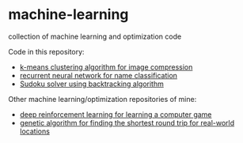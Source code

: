 # machine-learning
collection of machine learning and optimization code

Code in this repository:
* [k-means clustering algorithm for image compression](k-means-image-compression/k-means-image-compression.ipynb)
* [recurrent neural network for name classification](rnn-name-classification/recurrent-neural-network-name-classification.ipynb)
* [Sudoku solver using backtracking algorithm](backtracking-sudoku-solver/backtracking-sudoku-solver.ipynb)

Other machine learning/optimization repositories of mine:
* [deep reinforcement learning for learning a computer game](https://github.com/juliankappler/lunar-lander)
* [genetic algorithm for finding the shortest round trip for real-world locations](https://github.com/juliankappler/traveling_salesman)
